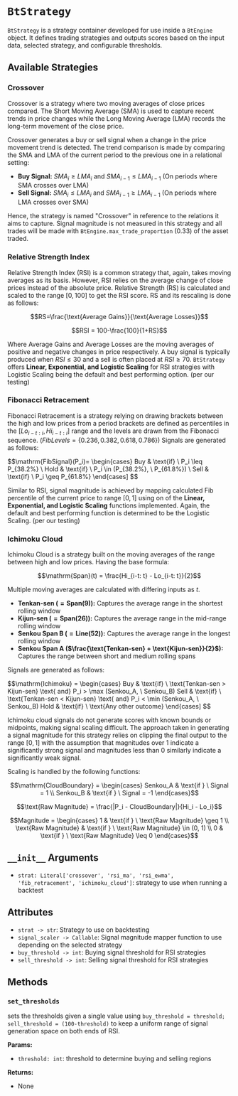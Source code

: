 # `BtStrategy`
`BtStrategy` is a strategy container developed for use inside a `BtEngine` object. It defines trading strategies 
and outputs scores based on the input data, selected strategy, and configurable thresholds.

## Available Strategies

### Crossover
Crossover is a strategy where two moving averages of close prices compared. The Short Moving Average (SMA) is used to capture
recent trends in price changes while the Long Moving Average (LMA) records the long-term movement of the close price.

Crossover generates a buy or sell signal when a change in the price movement trend is detected. The trend comparison
is made by comparing the SMA and LMA of the current period to the previous one in a relational setting:

- __Buy Signal:__ $SMA_i \geq LMA_i \ \text{and } SMA_{i-1} \leq LMA_{i-1}$ (On periods where SMA crosses over LMA)
- __Sell Signal:__ $SMA_i \leq LMA_i \ \text{and } SMA_{i-1} \geq LMA_{i-1}$ (On periods where LMA crosses over SMA)

Hence, the strategy is named "Crossover" in reference to the relations it aims to capture. Signal magnitude is not 
measured in this strategy and all trades will be made with `BtEngine.max_trade_proportion` (0.33) of the asset traded.

### Relative Strength Index
Relative Strength Index (RSI) is a common strategy that, again, takes moving averages as its basis. However, RSI relies
on the average change of close prices instead of the absolute price. Relative Strength (RS) is calculated and scaled to 
the range $[0, 100]$ to get the RSI score. RS and its rescaling is done as follows:

$$RS=\frac{\text{Average Gains}}{\text{Average Losses}}$$

$$RSI = 100-\frac{100}{1+RS}$$

Where $\text{Average Gains}$ and $\text{Average Losses}$ are the moving averages of positive and negative changes in price
respectively. A buy signal is typically produced when $RSI \leq 30$ and a sell is often placed at $RSI \geq 70$.
`BtStrategy` offers __Linear, Exponential, and Logistic Scaling__ for RSI strategies with Logistic Scaling being the default
and best performing option. (per our testing)

### Fibonacci Retracement
Fibonacci Retracement is a strategy relying on drawing brackets between the high and low prices from a period
brackets are defined as percentiles in the $[Lo_{i-t:i}, Hi_{i-t:i}]$ range and the levels are drawn from the Fibonacci
sequence. ($FibLevels = \{0.236, 0.382, 0.618, 0.786\}$) Signals are generated as follows:

$$\mathrm{FibSignal}(P_i)=
\begin{cases}
Buy & \text{if} \ P_i \leq P_{38.2%} \\
Hold & \text{if} \ P_i \in (P_{38.2%}, \ P_{61.8%}) \\
Sell & \text{if} \ P_i \geq P_{61.8%}
\end{cases]
$$

Similar to RSI, signal magnitude is achieved by mapping calculated Fib percentile of the current price to range $[0, 1]$
using on of the __Linear, Exponential, and Logistic Scaling__ functions implemented. Again, the default and best
performing function is determined to be the Logistic Scaling. (per our testing)

### Ichimoku Cloud
Ichimoku Cloud is a strategy built on the moving averages of the range between high and low prices. Having the base 
formula:

$$\mathrm{Span}(t) = \frac{Hi_{i-t: t} - Lo_{i-t: t}}{2}$$

Multiple moving averages are calculated with differing inputs as $t$.

- __Tenkan-sen ($=\mathrm{Span}(9)$):__ Captures the average range in the shortest rolling window
- __Kijun-sen ($=\mathrm{Span}(26)$):__ Captures the average range in the mid-range rolling window
- __Senkou Span B ($=\mathrm{Line}(52)$):__ Captures the average range in the longest rolling window
- __Senkou Span A ($\frac{\text{Tenkan-sen} + \text{Kijun-sen}}{2}$):__ Captures the range between short and medium 
rolling spans

Signals are generated as follows:

$$\mathrm{Ichimoku} =
\begin{cases}
Buy & \text{if} \ \text{Tenkan-sen > Kijun-sen} \text{ and} P_i > \max (Senkou_A, \ Senkou_B)
Sell & \text{if} \ \text{Tenkan-sen < Kijun-sen} \text{ and} P_i < \min (Senkou_A, \ Senkou_B)
Hold & \text{if} \ \text{Any other outcome}
\end{cases]
$$

Ichimoku cloud signals do not generate scores with known bounds or midpoints, making signal scaling
difficult. The approach taken in generating a signal magnitude for this strategy relies on clipping the final
output to the range $[0, 1]$ with the assumption that magnitudes over 1 indicate a significantly strong signal
and magnitudes less than 0 similarly indicate a significantly weak signal.

Scaling is handled by the following functions:

$$\mathrm{CloudBoundary} = 
\begin{cases}
Senkou_A & \text{if } \ Signal = 1 \\
Senkou_B & \text{if } \ Signal = -1
\end{cases}$$

$$\text{Raw Magnitude} = \frac{|P_i - CloudBoundary|}{Hi_i - Lo_i}$$

$$Magnitude = 
\begin{cases}
1 & \text{if } \ \text{Raw Magnitude} \geq 1 \\
\text{Raw Magnitude} & \text{if } \ \text{Raw Magnitude} \in (0, 1) \\
0 & \text{if } \ \text{Raw Magnitude} \leq 0
\end{cases}$$

## `__init__` Arguments
- `strat: Literal['crossover', 'rsi_ma', 'rsi_ewma', 'fib_retracement', 'ichimoku_cloud']`: strategy to use when running 
a backtest

## Attributes
- `strat -> str`: Strategy to use on backtesting
- `signal_scaler -> Callable`: Signal magnitude mapper function to use depending on the selected strategy
- `buy_threshold -> int`: Buying signal threshold for RSI strategies
- `sell_threshold -> int`: Selling signal threshold for RSI strategies

## Methods
### `set_thresholds`
sets the thresholds given a single value using `buy_threshold = threshold; sell_threshold = (100-threshold)` to
keep a uniform range of signal generation space on both ends of RSI.

__Params:__
- `threshold: int`: threshold to determine buying and selling regions

__Returns:__
- None